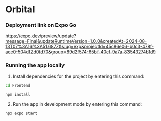 # Orbital

### Deployment link on Expo Go
https://expo.dev/preview/update?message=Final&updateRuntimeVersion=1.0.0&createdAt=2024-08-13T07%3A16%3A51.687Z&slug=exp&projectId=45c86e06-b0c3-478f-aee0-504df2d0fd70&group=89d2f574-65bf-40cf-9a7a-83543274b1d9

### Running the app locally

1. Install dependencies for the project by entering this command:

```bash
cd Frontend
```

```bash
npm install
```

2. Run the app in development mode by entering this command:

```bash
npx expo start
```

